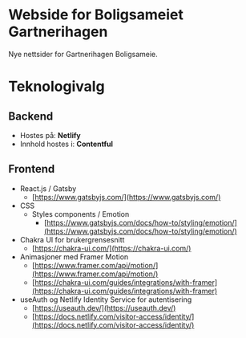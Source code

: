 # Webside for Boligsameiet Gartnerihagen

Nye nettsider for Gartnerihagen Boligsameie.

# Teknologivalg

## Backend

- Hostes på: **Netlify**
- Innhold hostes i: **Contentful**

## Frontend

- React.js / Gatsby
  - [https://www.gatsbyjs.com/](https://www.gatsbyjs.com/)
- CSS
  - Styles components / Emotion
    - [https://www.gatsbyjs.com/docs/how-to/styling/emotion/](https://www.gatsbyjs.com/docs/how-to/styling/emotion/)
- Chakra UI for brukergrensesnitt
  - [https://chakra-ui.com/](https://chakra-ui.com/)
- Animasjoner med Framer Motion
  - [https://www.framer.com/api/motion/](https://www.framer.com/api/motion/)
  - [https://chakra-ui.com/guides/integrations/with-framer](https://chakra-ui.com/guides/integrations/with-framer)
- useAuth og Netlify Identity Service for autentisering
  - [https://useauth.dev/](https://useauth.dev/)
  - [https://docs.netlify.com/visitor-access/identity/](https://docs.netlify.com/visitor-access/identity/)
